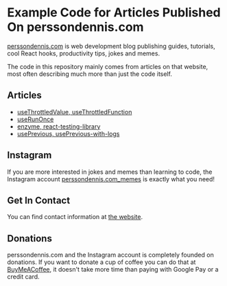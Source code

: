 # Example Code for Articles Published On perssondennis.com

[perssondennis.com](https://www.perssondennis.com/) is web development blog publishing guides, tutorials, cool React hooks, productivity tips, jokes and memes.

The code in this repository mainly comes from articles on that website, most often describing much more than just the code itself.

## Articles

- [useThrottledValue, useThrottledFunction](https://www.perssondennis.com/articles/react-hooks-use-throttled-value-and-use-throttled-function)
- [useRunOnce](https://www.perssondennis.com/articles/react-hook-use-run-once)
- [enzyme, react-testing-library](https://www.perssondennis.com/articles/unit-testing-volvo)
- [usePrevious, usePrevious-with-logs](https://www.perssondennis.com/articles/react-useEffect-render-flow)

## Instagram

If you are more interested in jokes and memes than learning to code, the Instagram account [perssondennis.com_memes](https://www.instagram.com/perssondennis.com_memes/) is exactly what you need!

## Get In Contact

You can find contact information at [the website](https://www.perssondennis.com/contact).

## Donations

perssondennis.com and the Instagram account is completely founded on donations. If you want to donate a cup of coffee you can do that at [BuyMeACoffee](https://www.buymeacoffee.com/dennispersson), it doesn't take more time than paying with Google Pay or a credit card.
